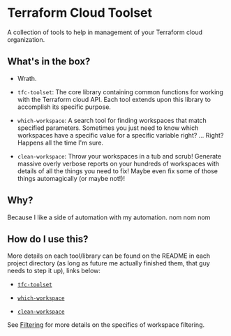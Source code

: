 # Terraform Cloud Toolset

A collection of tools to help in management of your Terraform cloud organization.

## What's in the box?

- Wrath.

- `tfc-toolset`: The core library containing common functions for working with the Terraform cloud API. Each tool extends upon this library to accomplish its specific purpose.
  
- `which-workspace`: A search tool for finding workspaces that match specified parameters. Sometimes you just need to know which workspaces have a specific value for a specific variable right? ... Right? Happens all the time I'm sure.
  
- `clean-workspace`: Throw your workspaces in a tub and scrub! Generate massive overly verbose reports on your hundreds of workspaces with details of all the things you need to fix! Maybe even fix some of those things automagically (or maybe not!)!

## Why?

Because I like a side of automation with my automation. nom nom nom

## How do I use this?

More details on each tool/library can be found on the README in each project directory (as long as future me actually finished them, that guy needs to step it up), links below:

- [`tfc-toolset`](tfc-toolset/README.md)
  
- [`which-workspace`](which-workspace/README.md)

- [`clean-workspace`](clean-workspace/README.md)

See [Filtering](FILTERING.md) for more details on the specifics of workspace filtering.
